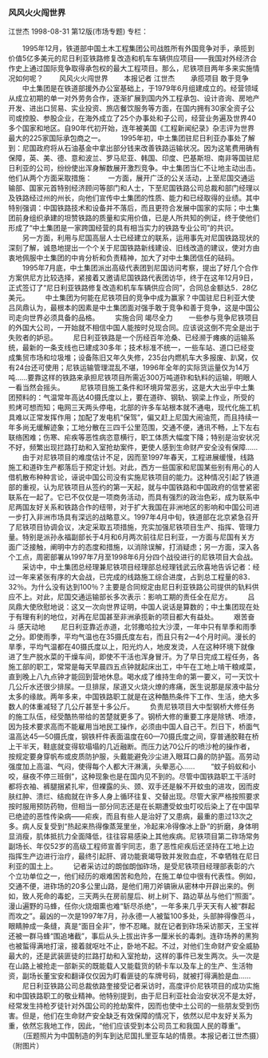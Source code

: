 ### 风风火火闯世界
江世杰
1998-08-31
第12版(市场专题)
专栏：

　　1995年12月，铁道部中国土木工程集团公司战胜所有外国竞争对手，承揽到价值5亿多美元的尼日利亚铁路修复改造和机车车辆供应项目——我国对外经济合作史上通过国际竞争取得承包权的最大工程项目。那么，尼铁项目两年多来实施情况如何呢？
　　风风火火闯世界
　　本报记者  江世杰
　　承揽项目  敢于竞争
　　中土集团是在铁道部援外办公室基础上，于1979年6月组建成立的。经营领域从成立初期的单一对外劳务合作，逐渐扩展到国内外工程承包、设计咨询、房地产开发、进出口贸易、实业投资、旅店餐饮服务等方面，在国内拥有30家全资子公司或控股、参股企业，在海外成立了25个办事处和子公司，经营业务遍及世界40多个国家和地区。自90年代初开始，连年被美国《工程新闻纪录》杂志评为世界最大的225家国际承包商之一。
　　1995年初，中土集团驻尼日利亚办事处了解到：尼国政府将从石油基金中拿出部分钱来改善铁路运输状况。因为这笔费用确有保障，英、美、德、意和波兰、罗马尼亚、韩国、印度、巴基斯坦、南非等国驻尼日利亚的公司，纷纷使出浑身解数展开激烈竞争。中土集团当仁不让地主动出击。他们从两个方面采取措施：
　　一方面，展开广泛的公关活动，上至尼国交通运输部、国家元首特别经济顾问等部门和人士，下至尼国铁路公司总裁和部门经理以及铁路经过州的州长，向他们宣传中土集团的性质、能力和已经取得的业绩。其中特别强调：中国铁路技术和设备并不落后，而且更符合发展中国家的实际；中土集团前身组织承建的坦赞铁路的质量和实用价值，已是人所共知的例证，终于使他们形成了“中土集团是一家跨国经营的具有相当实力的铁路专业公司”的共识。
　　另一方面，利用与尼国高层人士已经建立的联系，运用事先对尼国铁路现状的深刻了解，诚恳地提出一个个关于尼国铁路新线建设、旧线改造的建议，使对方由衷地佩服中土集团的中肯分析和负责精神，加大了对中土集团信任的砝码。
　　1995年7月底，中土集团派出高级代表团到尼国访问考察，提出了好几个合作方案供尼方比较选择，紧接着又邀请尼国铁路代表团访华，终于在这年12月9日，正式签订了“尼日利亚铁路修复改造和机车车辆供应合同”，合同总金额达5．28亿美元。
　　中土集团为何能在尼铁项目的竞争中成为赢家？中国驻尼日利亚大使吕凤鼎认为，最根本的因素是中土集团面对强手敢于竞争和善于竞争，这是中国公司走向世界必须具备的品格。
　　实施合同  竭尽全力
　　一些参与竞争尼铁项目的外国大公司，一开始就不相信中国人能按时兑现合同。应该说这倒不完全是出于失败者的妒忌。
　　尼日利亚铁路是一个历经百年沧桑、已经濒于瘫痪的运输系统，最新的一条支线也已建成30多年；技术标准不统一，一些车站、道口已经变成集贸市场和垃圾堆；设备陈旧又年久失修，235台内燃机车大多报废、趴窝，仅有24台还可使用；尼铁运输管理混乱不堪，1996年全年的实际货运量仅为14万吨……要靠这样的铁路来承担尼铁项目所需近300万吨道砟和轨料的运输，明眼人一看当然会摇头。
　　尼铁项目施工条件和环境异常恶劣，这是大大出乎中土集团预料的：气温常年高达40摄氏度以上，要在道砟、钢轨、钢梁上作业，所受的煎烤可想而知；电网三天两头停电，北部的许多车站根本就不通电，现代化施工机具难以正常发挥作用；加配了发电机“保驾”，偏又赶上尼国大闹油荒，而且持续一年多尚无缓解迹象；工地分散在三四千公里范围，交通不便，通讯不畅，上下左右联络困难；伤寒、疟疾等恶性病恣意横行，职工体质大幅度下降；特别是治安状况不好，频繁出现拦路打劫和入室抢劫案件，更使人感到生命财产安全没有保障……
　　由于对尼铁项目的难度估计不足，因而至1997年春天，工程进展缓慢，线路施工和道砟生产都落后于预定计划。对此，西方一些国家和尼国某些别有用心的人借机散布种种言论，诬说中国公司没有实施尼铁项目的能力。这种情况引起了铁道部的重视，认为尼铁项目从签约的第一天起，就与中国铁路和中国政府的信誉紧密联系在一起了。它已不仅仅是一项商务活动，而具有强烈的政治色彩，成为联系中尼两国友好关系和铁路合作的纽带，对于扩大我国在非洲地区的影响和中国公司进一步打入非洲市场具有深远的战略意义。1997年4月中旬，铁道部在北京紧急召开了尼铁项目协调会议，决定采取五项措施，充实加强尼铁项目生产、指挥、管理力量。特别是派孙永福副部长于4月和6月两次前往尼日利亚，一方面与尼国有关方面广泛接触，阐明中方的态度和措施，以消除误解，打消疑虑；另一方面，深入各个工点，周密部署从1997年7月至1998年6月分四个战役进行的尼铁项目大会战。
　　采访中，中土集团总经理兼尼铁项目经理部总经理钱武云欣喜地告诉记者：经过一年来紧张有序的大会战，已完成的线路施工综合进度，占到总工程量的83．32％。为什么没有达到100％？主要是合同规定由尼日利亚铁路公司提供的轨料供应不上。对此，尼国交通运输部长多次表示：影响工期的责任全在尼方。
　　吕凤鼎大使欣慰地说：这又一次向世界证明，中国人说话是算数的；中土集团现在处于有理有利的地位，对再在尼国甚至非洲承揽新的项目都大有益处。
　　艰苦奋斗  感天动地
　　尼日利亚靠近赤道，北邻撒哈拉大沙漠，一年中只有旱季和雨季之分。即使雨季，平均气温也在35摄氏度左右，而且只有2—4个月时间。漫长的旱季，平均气温都在40摄氏度以上，阳光灼人，地皮发烫，人在这种环境下就像进了生产脱水菜的干燥车间，即使不干活也浑身冒汗。为了早日完成工程任务，各施工部的职工，常常是每天早晨四五点钟就起床出工，中午在工地上啃干粮咸菜，直到晚上八九点钟才能回到营地休息。喝水成了维持生命的第一要义，可一天饮十几公斤水还很少排尿。一旦排尿，尿道又火烧火燎的疼痛，医生说那是尿液中盐分太多的缘故。两年多来，中国铁路职工就是在这种酷热条件下工作、生活，绝大多数人的体重减轻了几公斤甚至十多公斤。
　　负责尼铁项目大中型钢桥大修任务的施工队伍，经受酷热带给的苦楚就更多了。钢桥大修的重要工序是除锈、喷漆，因为技术要求高而不能雇用当地民工操作，必须由中国人自己干。烈日下，桥面气温高达45—50摄氏度，钢铁杆件表面温度在60—70摄氏度之间，穿普通胶鞋在桥上干半天，鞋底就变得软塌塌的几近融断。而压力达70公斤的喷沙枪的操作者，按规定要身穿帆布或皮质防护服，头戴能避免沙尘进入眼耳口鼻的防护盔。高劳动强度加上高温、气闷，使得每个人都大汗淋漓，头晕恶心……
　　“蚊子蚂蚁和小咬，昼夜不停三班倒”，这种现象也是在国内见不到的。尽管中国铁路职工干活时都将衣袖、裤腿捆紧扎牢，但裸露的头、颈、双手还是躲不开蚊虫的进攻，因而皮肤红肿、溃烂、结痂就在许多人身上循环往复、交替出现。尽管大家严格按照要求按时服用预防药物，但相当一部分同志还是在长期遭受蚊虫叮咬后染上了在中国早已绝迹的恶性传染病——疟疾，而且有些人是治好了又患病，最重的患过13次之多。病人反复受到“热起来热得像蒸笼里坐，冷起来冷得像冰上卧”的折磨，身体明显消瘦，肌体抵抗力全面降低，往往容易感染上其他疾病。尼铁项目第二砟场常务副场长、年仅52岁的高级工程师宣善宇同志，患了恶性疟疾后还坚持在工地上边指挥生产边进行治疗，最终引起肝、肾功能衰竭导致并发败血症，不幸牺牲在尼日利亚的国土上。
　　记者采访过的朗伽朗伽砟场，是受尼铁项目经理部表彰的六个立功单位之一，他们经历的艰难困苦和危险，在施工单位中很有代表性。例如，交通不便，进砟场的20多公里山路，是他们用刀斧镐锹从密林中开辟出来的。例如，致人死命的毒蛇，三天两头在房前屋后、树上树下、路边草丛与他们“照面”。漫山遍野的马蜂，任你火烧烟熏也难“斩尽杀绝”，一年多来几乎天天有人被“群起而攻之”。最凶的一次是1997年7月，孙永德一人被蜇100多处，头部肿得像芭斗，眼睛肿成一条缝，真是“面目全非”，惨不忍睹。就在记者到砟场采访那天，王宝祥还被一群马蜂“围追堵截”，事后从头上拔出许多一厘米长的毒刺。连砟场养的黑狗也被蜇得满地打滚，接着就呕吐不止，卧地不起。不过，对他们生命财产安全威胁最大的，还是武装匪徒的拦路打劫和入室抢劫，这样的事件已发生两次。头一次是在山路上被抢走一部新买的既能载人又能载货的轿卡车以及车上的生产、生活物资，副场长董宝安和翻译仅仅因为盯看匪徒的车牌号码，就被打得满脸是血……
　　尼日利亚铁路公司总裁依路奎接受记者采访时，高度评价尼铁项目的成功实施和中国铁路职工的敬业精神。他特别提到，由于尼日利亚社会治安状况不是太好，经常发生持枪歹徒针对外国公司的抢劫案件，因而也使中土公司的一些朋友受到伤害。但是，他们在生命财产安全缺乏有效保障的情况下，依然以尼中友好关系为重，依然忘我地工作，因此，“他们应该受到本公司员工和我国人民的尊重”。
　　（压题照片为中国制造的列车到达尼国扎里亚车站的情景。本报记者江世杰摄）（附图片）
